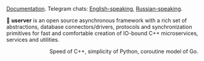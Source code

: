 [Documentation](https://userver-framework.github.io/). Telegram chats: [English-speaking](https://t.me/userver_en), [Russian-speaking](https://t.me/userver_ru).

🐙 **userver** is an open source asynchronous framework with a rich set of abstractions,
database connectors/drivers, protocols and synchronization primitives for fast and
comfortable creation of IO-bound C++ microservices, services and utilities.

<p align="right">Speed of C++, simplicity of Python, coroutine model of Go.</p>
